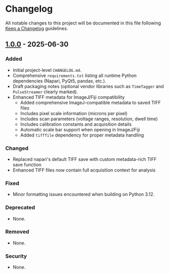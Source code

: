 # Changelog

All notable changes to this project will be documented in this file following [Keep a Changelog](https://keepachangelog.com/en/1.0.0/) guidelines.

## [1.0.0] - 2025-06-30
### Added
- Initial project-level `CHANGELOG.md`.
- Comprehensive `requirements.txt` listing all runtime Python dependencies (Napari, PyQt5, pandas, etc.).
- Draft packaging notes (optional vendor libraries such as `TimeTagger` and `PulseStreamer` clearly marked).
- Enhanced TIFF metadata for ImageJ/Fiji compatibility
  - Added comprehensive ImageJ-compatible metadata to saved TIFF files
  - Includes pixel scale information (microns per pixel)
  - Includes scan parameters (voltage ranges, resolution, dwell time)
  - Includes calibration constants and acquisition details
  - Automatic scale bar support when opening in ImageJ/Fiji
  - Added `tifffile` dependency for proper metadata handling

### Changed
- Replaced napari's default TIFF save with custom metadata-rich TIFF save function
- Enhanced TIFF files now contain full acquisition context for analysis

### Fixed
- Minor formatting issues encountered when building on Python 3.12.

### Deprecated
- None.

### Removed
- None.

### Security
- None.


[1.0.0]: https://github.com/NoeSilva13/Single_NV_Scannig_Microscopy/releases/tag/v1.0.0 